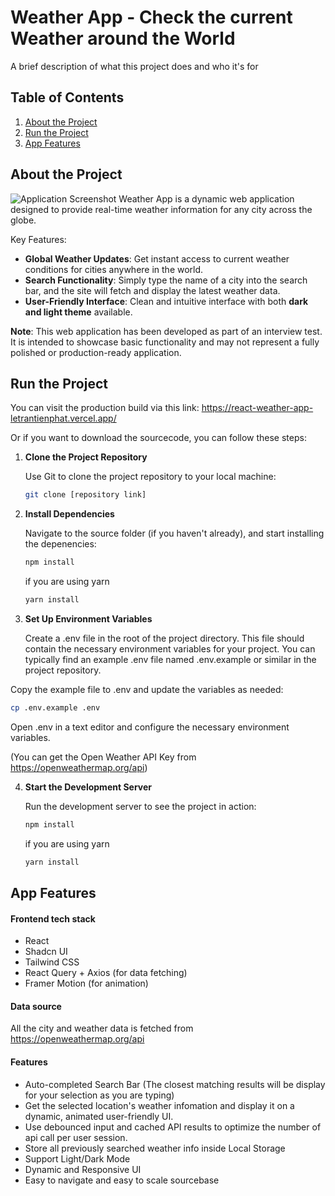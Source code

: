 # Weather App - Check the current Weather around the World

A brief description of what this project does and who it's for

## Table of Contents

1. [About the Project](#about)
2. [Run the Project](#getting-started)
3. [App Features](#app-features)

## About the Project

![Application Screenshot](https://imgur.com/a/gnL4d53)
Weather App is a dynamic web application designed to provide real-time weather information for any city across the globe.

Key Features:

- **Global Weather Updates**: Get instant access to current weather conditions for cities anywhere in the world.
- **Search Functionality**: Simply type the name of a city into the search bar, and the site will fetch and display the latest weather data.
- **User-Friendly Interface**: Clean and intuitive interface with both **dark and light theme** available.

**Note**: This web application has been developed as part of an interview test. It is intended to showcase basic functionality and may not represent a fully polished or production-ready application.

## Run the Project

You can visit the production build via this link:
https://react-weather-app-letrantienphat.vercel.app/

Or if you want to download the sourcecode, you can follow these steps:

1. **Clone the Project Repository**

   Use Git to clone the project repository to your local machine:

   ```bash
   git clone [repository link]
   ```

2. **Install Dependencies**

   Navigate to the source folder (if you haven't already), and start installing the depenencies:

   ```bash
   npm install
   ```

   if you are using yarn

   ```bash
   yarn install
   ```

3. **Set Up Environment Variables**

   Create a .env file in the root of the project directory. This file should contain the necessary environment variables for your project. You can typically find an example .env file named .env.example or similar in the project repository.

Copy the example file to .env and update the variables as needed:

```bash
cp .env.example .env
```

Open .env in a text editor and configure the necessary environment variables.

(You can get the Open Weather API Key from https://openweathermap.org/api)

4. **Start the Development Server**

   Run the development server to see the project in action:

   ```bash
   npm install
   ```

   if you are using yarn

   ```bash
   yarn install
   ```

## App Features

#### Frontend tech stack

- React
- Shadcn UI
- Tailwind CSS
- React Query + Axios (for data fetching)
- Framer Motion (for animation)

#### Data source

All the city and weather data is fetched from https://openweathermap.org/api

#### Features

- Auto-completed Search Bar (The closest matching results will be display for your selection as you are typing)
- Get the selected location's weather infomation and display it on a dynamic, animated user-friendly UI.
- Use debounced input and cached API results to optimize the number of api call per user session.
- Store all previously searched weather info inside Local Storage
- Support Light/Dark Mode
- Dynamic and Responsive UI
- Easy to navigate and easy to scale sourcebase

